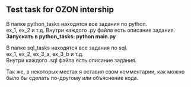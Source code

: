## Test task for OZON intership

В папке python_tasks находятся все задания по python. \
ex_1, ex_2 и т.д. Внутри каждого .py файла есть описание задания. \
**Запускать в python_tasks: python main.py**

В папке sql_tasks находятся все задания по sql. \
ex_1, ex_2, ex_3_a, ex_3_b и т.д. \
Внутри каждого .sql файла есть описание задания.

Так же, в некоторых местах я оставил свом комментарии, как можно было бы сделать по-другому или объяснение кода.
